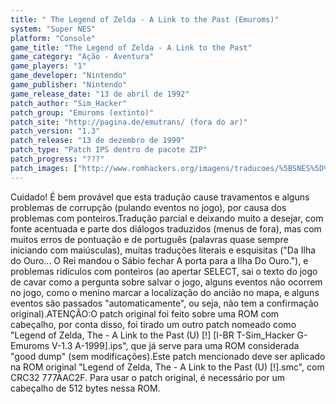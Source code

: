 ```yaml
---
title: " The Legend of Zelda - A Link to the Past (Emuroms)"
system: "Super NES"
platform: "Console"
game_title: "The Legend of Zelda - A Link to the Past"
game_category: "Ação - Aventura"
game_players: "1"
game_developer: "Nintendo"
game_publisher: "Nintendo"
game_release_date: "13 de abril de 1992"
patch_author: "Sim_Hacker"
patch_group: "Emuroms (extinto)"
patch_site: "http://pagina.de/emutrans/ (fora do ar)"
patch_version: "1.3"
patch_release: "13 de dezembro de 1999"
patch_type: "Patch IPS dentro de pacote ZIP"
patch_progress: "???"
patch_images: ["http://www.romhackers.org/imagens/traducoes/%5BSNES%5D%20The%20Legend%20of%20Zelda%20-%20A%20Link%20to%20the%20Past%20-%201.png","http://www.romhackers.org/imagens/traducoes/%5BSNES%5D%20The%20Legend%20of%20Zelda%20-%20A%20Link%20to%20the%20Past%20-%20Emuroms%20-%202.png","http://www.romhackers.org/imagens/traducoes/%5BSNES%5D%20The%20Legend%20of%20Zelda%20-%20A%20Link%20to%20the%20Past%20-%20Emuroms%20-%203.png"]
---
```

Cuidado! É bem provável que esta tradução cause travamentos e alguns problemas de corrupção (pulando eventos no jogo), por causa dos problemas com ponteiros.Tradução parcial e deixando muito a desejar, com fonte acentuada e parte dos diálogos traduzidos (menus de fora), mas com muitos erros de pontuação e de português (palavras quase sempre iniciando com maiúsculas), muitas traduções literais e esquisitas ("Da Ilha do Ouro... O Rei mandou o Sábio fechar A porta para a Ilha Do Ouro."), e problemas ridículos com ponteiros (ao apertar SELECT, sai o texto do jogo de cavar como a pergunta sobre salvar o jogo, alguns eventos não ocorrem no jogo, como o menino marcar a localização do ancião no mapa, e alguns eventos são passados "automaticamente", ou seja, não tem a confirmação original).ATENÇÃO:O patch original foi feito sobre uma ROM com cabeçalho, por conta disso, foi tirado um outro patch nomeado como "Legend of Zelda, The - A Link to the Past (U) [!] [I-BR T-Sim_Hacker G-Emuroms V-1.3 A-1999].ips", que já serve para uma ROM considerada "good dump" (sem modificações).Este patch mencionado deve ser aplicado na ROM original "Legend of Zelda, The - A Link to the Past (U) [!].smc", com CRC32 777AAC2F. Para usar o patch original, é necessário por um cabeçalho de 512 bytes nessa ROM.